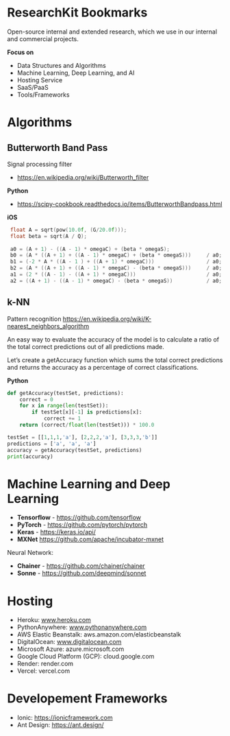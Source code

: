 # ResearchKit Bookmarks
Open-source internal and extended research, which we use in our internal and commercial projects.

**Focus on**
- Data Structures and Algorithms
- Machine Learning, Deep Learning, and AI
- Hosting Service
- SaaS/PaaS
- Tools/Frameworks

# Algorithms
## Butterworth Band Pass
Signal processing filter
- https://en.wikipedia.org/wiki/Butterworth_filter

**Python**
- https://scipy-cookbook.readthedocs.io/items/ButterworthBandpass.html

**iOS**
```c++
 float A = sqrt(pow(10.0f, (G/20.0f)));
 float beta = sqrt(A / Q);
 
 a0 = (A + 1) - ((A - 1) * omegaC) + (beta * omegaS);
 b0 = (A * ((A + 1) + ((A - 1) * omegaC) + (beta * omegaS)))     / a0;
 b1 = (-2 * A * ((A - 1 ) + ((A + 1) * omegaC)))                 / a0;
 b2 = (A * ((A + 1) + ((A - 1) * omegaC) - (beta * omegaS)))     / a0;
 a1 = (2 * ((A - 1) - ((A + 1) * omegaC)))                       / a0;
 a2 = ((A + 1) - ((A - 1) * omegaC) - (beta * omegaS))           / a0;
```

## k-NN
Pattern recognition
https://en.wikipedia.org/wiki/K-nearest_neighbors_algorithm

An easy way to evaluate the accuracy of the model is to calculate a ratio of the total correct predictions out of all predictions made.

Let’s create a getAccuracy function which sums the total correct predictions and returns the accuracy as a percentage of correct classifications.

**Python**
```python
def getAccuracy(testSet, predictions):
    correct = 0
    for x in range(len(testSet)):
        if testSet[x][-1] is predictions[x]:
            correct += 1
    return (correct/float(len(testSet))) * 100.0
```
```python
testSet = [[1,1,1,'a'], [2,2,2,'a'], [3,3,3,'b']]
predictions = ['a', 'a', 'a']
accuracy = getAccuracy(testSet, predictions)
print(accuracy)
```



# Machine Learning and Deep Learning
- **Tensorflow** - https://github.com/tensorflow
- **PyTorch** - https://github.com/pytorch/pytorch
- **Keras** - https://keras.io/api/
- **MXNet** https://github.com/apache/incubator-mxnet

Neural Network:
- **Chainer** - https://github.com/chainer/chainer
- **Sonne** - https://github.com/deepmind/sonnet

# Hosting
- Heroku: www.heroku.com
- PythonAnywhere: www.pythonanywhere.com
- AWS Elastic Beanstalk: aws.amazon.com/elasticbeanstalk
- DigitalOcean: www.digitalocean.com
- Microsoft Azure: azure.microsoft.com
- Google Cloud Platform (GCP): cloud.google.com
- Render: render.com
- Vercel: vercel.com

# Developement Frameworks
- Ionic: https://ionicframework.com
- Ant Design: https://ant.design/


